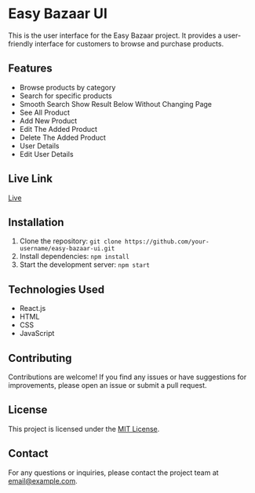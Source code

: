 # Easy Bazaar UI

This is the user interface for the Easy Bazaar project. It provides a user-friendly interface for customers to browse and purchase products.

## Features

- Browse products by category
- Search for specific products
- Smooth Search Show Result Below Without Changing Page
- See All Product
- Add New Product
- Edit The Added Product
- Delete The Added Product
- User Details
- Edit User Details

## Live Link
[Live](https://easy-bazar-ui.vercel.app/)

## Installation

1. Clone the repository: `git clone https://github.com/your-username/easy-bazaar-ui.git`
2. Install dependencies: `npm install`
3. Start the development server: `npm start`

## Technologies Used

- React.js
- HTML
- CSS
- JavaScript

## Contributing

Contributions are welcome! If you find any issues or have suggestions for improvements, please open an issue or submit a pull request.

## License

This project is licensed under the [MIT License](LICENSE).

## Contact

For any questions or inquiries, please contact the project team at [email@example.com](mailto:email@example.com).